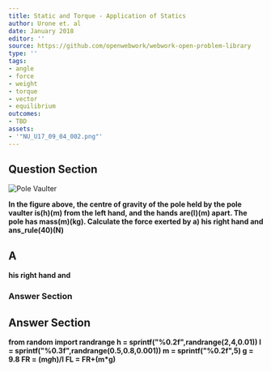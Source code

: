 ```yaml
---
title: Static and Torque - Application of Statics
author: Urone et. al
date: January 2018
editor: ''
source: https://github.com/openwebwork/webwork-open-problem-library
type: ''
tags:
- angle
- force
- weight
- torque
- vector
- equilibrium
outcomes:
- TBD
assets:
- '"NU_U17_09_04_002.png"'
---
```


## Question Section 

![Pole Vaulter]("NU_U17_09_04_002.png")

<b>
In the figure above, the centre of gravity of the pole held by the pole vaulter is(h)(m) from the left hand, and the hands are(l)(m) apart. The pole has mass(m)(kg). Calculate the force exerted by 
a) his right hand and
ans_rule(40)(N)

## A
his right hand and
### Answer Section


## Answer Section

from random import randrange
h = sprintf("%0.2f",randrange(2,4,0.01))
l = sprintf("%0.3f",randrange(0.5,0.8,0.001))
m = sprintf("%0.2f",5)
g = 9.8
FR = (m*g*h)/l
FL = FR+(m*g)
